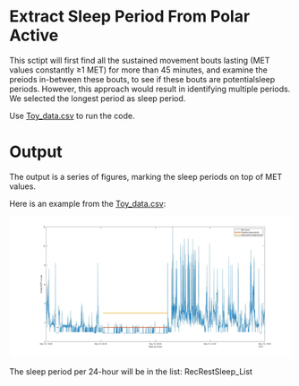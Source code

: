 # Extract Sleep Period From Polar Active

This sctipt will first find all the sustained movement bouts lasting (MET values constantly ≥1 MET) for more than 45 minutes, and examine the preiods in-between these bouts, to see if these bouts are potentialsleep periods. However, this approach would result in identifying multiple periods. We selected the longest period as sleep period.

Use [Toy_data.csv](https://github.com/vahidfrr/SleepFromPolarActive/blob/main/Toy_data.csv) to run the code. 

# Output

The output is a series of figures, marking the sleep periods on top of MET values. 

Here is an example from the  [Toy_data.csv](https://github.com/vahidfrr/SleepFromPolarActive/blob/main/Toy_data.csv):

<img src="https://github.com/vahidfrr/SleepFromPolarActive/blob/main/Example of output.jpg" alt="selfie">

The sleep period per 24-hour will be in the list: RecRestSleep_List

